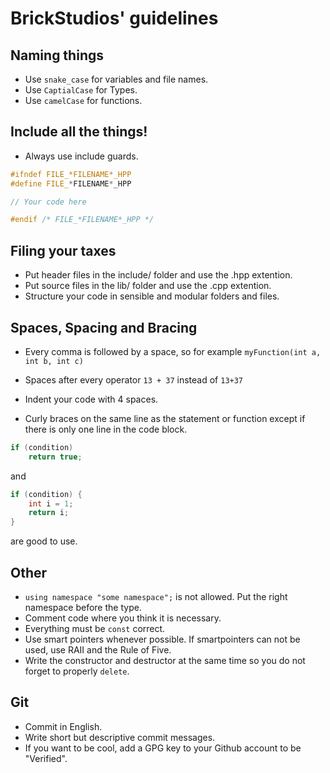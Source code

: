 # BrickStudios' guidelines
## Naming things
- Use `snake_case` for variables and file names.
- Use `CaptialCase` for Types.
- Use `camelCase` for functions.

## Include all the things!
- Always use include guards.

```c++
#ifndef FILE_*FILENAME*_HPP
#define FILE_*FILENAME*_HPP

// Your code here

#endif /* FILE_*FILENAME*_HPP */
```

## Filing your taxes
- Put header files in the include/ folder and use the .hpp extention.
- Put source files in the lib/ folder and use the .cpp extention.
- Structure your code in sensible and modular folders and files.

## Spaces, Spacing and Bracing
- Every comma is followed by a space, so for example
`myFunction(int a, int b, int c)`

- Spaces after every operator
`13 + 37` instead of `13+37`

- Indent your code with 4 spaces.

- Curly braces on the same line as the statement or function except if there is only one line in the code block.

```c++
if (condition)
    return true;
```

and

```c++
if (condition) {
    int i = 1;
    return i;
}
```
are good to use.

## Other
- ```using namespace "some namespace";``` is not allowed. Put the right namespace before the type.
- Comment code where you think it is necessary.
- Everything must be `const` correct.
- Use smart pointers whenever possible. If smartpointers can not be used, use RAII and the Rule of Five.
- Write the constructor and destructor at the same time so you do not forget to properly `delete`.

## Git
- Commit in English.
- Write short but descriptive commit messages.
- If you want to be cool, add a GPG key to your Github account to be "Verified".

